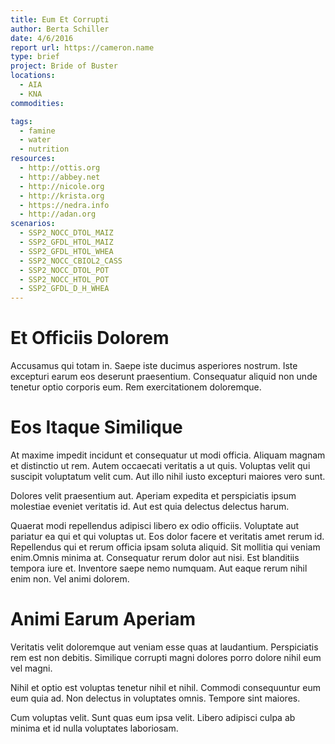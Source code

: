 ```yaml
---
title: Eum Et Corrupti
author: Berta Schiller
date: 4/6/2016
report url: https://cameron.name
type: brief
project: Bride of Buster
locations:
  - AIA
  - KNA
commodities:

tags:
  - famine
  - water
  - nutrition
resources:
  - http://ottis.org
  - http://abbey.net
  - http://nicole.org
  - http://krista.org
  - https://nedra.info
  - http://adan.org
scenarios:
  - SSP2_NOCC_DTOL_MAIZ
  - SSP2_GFDL_HTOL_MAIZ
  - SSP2_GFDL_HTOL_WHEA
  - SSP2_NOCC_CBIOL2_CASS
  - SSP2_NOCC_DTOL_POT
  - SSP2_NOCC_HTOL_POT
  - SSP2_GFDL_D_H_WHEA
---
```

# Et Officiis Dolorem
Accusamus qui totam in. Saepe iste ducimus asperiores nostrum. Iste excepturi earum eos deserunt praesentium. Consequatur aliquid non unde tenetur optio corporis eum. Rem exercitationem doloremque.

# Eos Itaque Similique
At maxime impedit incidunt et consequatur ut modi officia. Aliquam magnam et distinctio ut rem. Autem occaecati veritatis a ut quis. Voluptas velit qui suscipit voluptatum velit cum. Aut illo nihil iusto excepturi maiores vero sunt.
 Dolores velit praesentium aut. Aperiam expedita et perspiciatis ipsum molestiae eveniet veritatis id. Aut est quia delectus delectus harum.
 Quaerat modi repellendus adipisci libero ex odio officiis. Voluptate aut pariatur ea qui et qui voluptas ut. Eos dolor facere et veritatis amet rerum id. Repellendus qui et rerum officia ipsam soluta aliquid. Sit mollitia qui veniam enim.Omnis minima at. Consequatur rerum dolor aut nisi. Est blanditiis tempora iure et. Inventore saepe nemo numquam. Aut eaque rerum nihil enim non. Vel animi dolorem.

# Animi Earum Aperiam
Veritatis velit doloremque aut veniam esse quas at laudantium. Perspiciatis rem est non debitis. Similique corrupti magni dolores porro dolore nihil eum vel magni.
 Nihil et optio est voluptas tenetur nihil et nihil. Commodi consequuntur eum eum quia ad. Non delectus in voluptates omnis. Tempore sint maiores.
 Cum voluptas velit. Sunt quas eum ipsa velit. Libero adipisci culpa ab minima et id nulla voluptates laboriosam.
